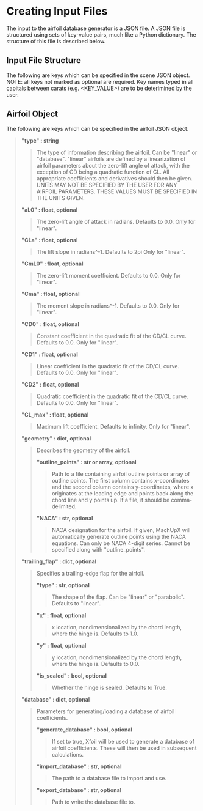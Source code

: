 # Creating Input Files
The input to the airfoil database generator is a JSON file. A JSON file is structured using sets of key-value pairs, much like a Python dictionary. The structure of this file is described below.

## Input File Structure
The following are keys which can be specified in the scene JSON object. NOTE: all keys not marked as optional are required. Key names typed in all capitals between carats (e.g. <KEY_VALUE>) are to be deterimined by the user.

## Airfoil Object
The following are keys which can be specified in the airfoil JSON object.

>**"type" : string**
>>The type of information describing the airfoil. Can be "linear" or "database". "linear" airfoils are defined by a linearization of airfoil parameters about the zero-lift angle of attack, with the exception of CD being a quadratic function of CL. All appropriate coefficients and derivatives should then be given. UNITS MAY NOT BE SPECIFIED BY THE USER FOR ANY AIRFOIL PARAMETERS. THESE VALUES MUST BE SPECIFIED IN THE UNITS GIVEN.
>
>**"aL0" : float, optional**
>>The zero-lift angle of attack in radians. Defaults to 0.0. Only for "linear".
>
>**"CLa" : float, optional**
>>The lift slope in radians^-1. Defaults to 2pi Only for "linear".
>
>**"CmL0" : float, optional**
>>The zero-lift moment coefficient. Defaults to 0.0. Only for "linear".
>
>**"Cma" : float, optional**
>>The moment slope in radians^-1. Defaults to 0.0. Only for "linear".
>
>**"CD0" : float, optional**
>>Constant coefficient in the quadratic fit of the CD/CL curve. Defaults to 0.0. Only for "linear".
>
>**"CD1" : float, optional**
>>Linear coefficient in the quadratic fit of the CD/CL curve. Defaults to 0.0. Only for "linear".
>
>**"CD2" : float, optional**
>>Quadratic coefficient in the quadratic fit of the CD/CL curve. Defaults to 0.0. Only for "linear".
>
>**"CL_max" : float, optional**
>>Maximum lift coefficient. Defaults to infinity. Only for "linear".
>
>**"geometry" : dict, optional**
>>Describes the geometry of the airfoil.
>>
>>**"outline_points" : str or array, optional**
>>>Path to a file containing airfoil outline points or array of outline points. The first column contains x-coordinates and the second column contains y-coordinates, where x originates at the leading edge and points back along the chord line and y points up. If a file, it should be comma-delimited.
>>
>>**"NACA" : str, optional**
>>>NACA designation for the airfoil. If given, MachUpX will automatically generate outline points using the NACA equations. Can only be NACA 4-digit series. Cannot be specified along with "outline_points".
>
>**"trailing_flap" : dict, optional**
>>Specifies a trailing-edge flap for the airfoil.
>>
>>**"type" : str, optional**
>>>The shape of the flap. Can be "linear" or "parabolic". Defaults to "linear".
>>
>>**"x" : float, optional**
>>>x location, nondimensionalized by the chord length, where the hinge is. Defaults to 1.0.
>>
>>**"y" : float, optional**
>>>y location, nondimensionalized by the chord length, where the hinge is. Defaults to 0.0.
>>
>>**"is_sealed" : bool, optional**
>>>Whether the hinge is sealed. Defaults to True.
>
>**"database" : dict, optional**
>>Parameters for generating/loading a database of airfoil coefficients.
>>
>>**"generate_database" : bool, optional**
>>>If set to true, Xfoil will be used to generate a database of airfoil coefficients. These will then be used in subsequent calculations.
>>
>>**"import_database" : str, optional**
>>>The path to a database file to import and use.
>>
>>**"export_database" : str, optional**
>>>Path to write the database file to.
